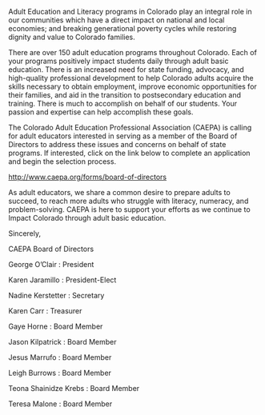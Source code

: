 Adult Education and Literacy programs in Colorado play an integral role in our communities which have a direct impact on national and local economies; and breaking generational poverty cycles while restoring dignity and value to Colorado families.

There are over 150 adult education programs throughout Colorado. Each of your programs positively impact students daily through adult basic education. There is an increased need for state funding, advocacy, and high-quality professional development to help Colorado adults acquire the skills necessary to obtain employment, improve economic opportunities for their families, and aid in the transition to postsecondary education and training. There is much to accomplish on behalf of our students. Your passion and expertise can help accomplish these goals.

The Colorado Adult Education Professional Association (CAEPA) is calling for adult educators interested in serving as a member of the Board of Directors to address these issues and concerns on behalf of state programs. If interested, click on the link below to complete an application and begin the selection process.

<http://www.caepa.org/forms/board-of-directors>

As adult educators, we share a common desire to prepare adults to succeed, to reach more adults who struggle with literacy, numeracy, and problem-solving. CAEPA is here to support your efforts as we continue to Impact Colorado through adult basic education.

Sincerely,

CAEPA Board of Directors

George O’Clair
  : President

Karen Jaramillo
  : President-Elect

Nadine Kerstetter
  : Secretary

Karen Carr
  : Treasurer

Gaye Horne
  : Board Member

Jason Kilpatrick
  : Board Member

Jesus Marrufo
  : Board Member

Leigh Burrows
  : Board Member

Teona Shainidze Krebs
  : Board Member

Teresa Malone
  : Board Member
